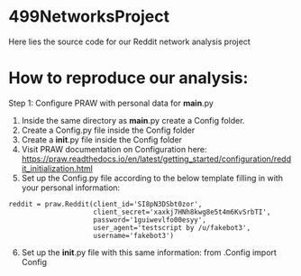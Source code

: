 # 499NetworksProject
Here lies the source code for our Reddit network analysis project

# How to reproduce our analysis:
Step 1: Configure PRAW with personal data for __main__.py
1. Inside the same directory as __main__.py create a Config folder.
2. Create a Config.py file inside the Config folder
3. Create a __init__.py file inside the Config folder
4. Visit PRAW documentation on Configuration here: https://praw.readthedocs.io/en/latest/getting_started/configuration/reddit_initialization.html
5. Set up the Config.py file according to the below template filling in with your personal information:



```
reddit = praw.Reddit(client_id='SI8pN3DSbt0zor',
                     client_secret='xaxkj7HNh8kwg8e5t4m6KvSrbTI',
                     password='1guiwevlfo00esyy',
                     user_agent='testscript by /u/fakebot3',
                     username='fakebot3')
```
6. Set up the __init__.py file with this same information:
    from .Config import Config
